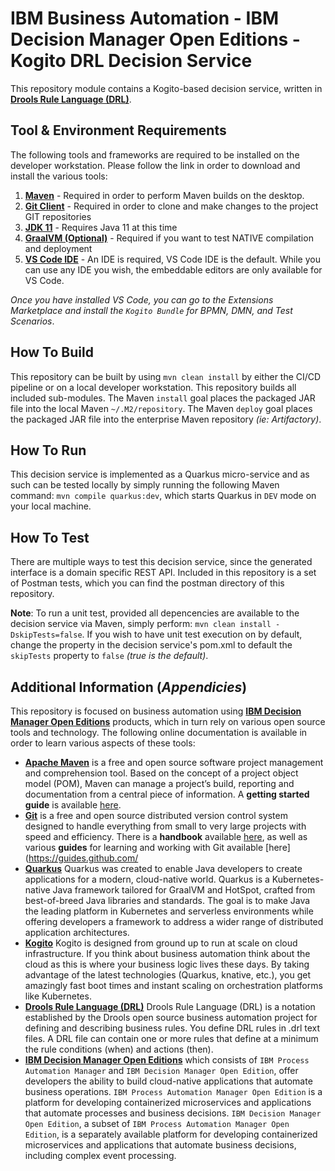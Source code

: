 # IBM Business Automation - IBM Decision Manager Open Editions - Kogito DRL Decision Service

This repository module contains a Kogito-based decision service, written in [**Drools Rule Language (DRL)**](https://docs.drools.org/8.28.0.Beta/drools-docs/docs-website/drools/language-reference/index.html).  

## Tool & Environment Requirements

The following tools and frameworks are required to be installed on the developer workstation.  Please follow the link in order to download and install the various tools:

1. [**Maven**](https://maven.apache.org) - Required in order to perform Maven builds on the desktop.  
2. [**Git Client**](https://git-scm.com) - Required in order to clone and make changes to the project GIT repositories
3. [**JDK 11**](https://www.oracle.com/java/technologies/downloads/) - Requires Java 11 at this time
4. [**GraalVM (Optional)**](https://www.graalvm.org//) - Required if you want to test NATIVE compilation and deployment
5. [**VS Code IDE**](https://code.visualstudio.com/download) - An IDE is required, VS Code IDE is the default.  While you can use any IDE you wish, the embeddable editors are only available for VS Code.

*_Once you have installed VS Code, you can go to the Extensions Marketplace and install the `Kogito Bundle` for BPMN, DMN, and Test Scenarios_*.

## How To Build

This repository can be built by using `mvn clean install` by either the CI/CD pipeline or on a local developer workstation.  This repository builds all included sub-modules.  The Maven `install` goal places the packaged JAR file into the local Maven `~/.M2/repository`.  The Maven `deploy` goal places the packaged JAR file into the enterprise Maven repository *(ie: Artifactory)*.  

## How To Run 

This decision service is implemented as a Quarkus micro-service and as such can be tested locally by simply running the following Maven command:  `mvn compile quarkus:dev`, which starts Quarkus in `DEV` mode on your local machine.  

## How To Test

There are multiple ways to test this decision service, since the generated interface is a domain specific REST API.  Included in this repository is a set of Postman tests, which you can find the postman directory of this repository.

**Note**: To run a unit test, provided all depencencies are available to the decision service via Maven, simply perform: `mvn clean install -DskipTests=false`.  If you wish to have unit test execution on by default, change the property in the decision service's pom.xml to default the `skipTests` property to `false` _(true is the default)_.

## Additional Information (*Appendicies*)
This repository is focused on business automation using [**IBM Decision Manager Open Editions**](https://www.ibm.com/docs/en/ibamoe) products, which in turn rely on various open source tools and technology. The following online documentation is available in order to learn various aspects of these tools:

- [**Apache Maven**](https://maven.apache.org/) is a free and open source software project management and comprehension tool. Based on the concept of a project object model (POM), Maven can manage a project’s build, reporting and documentation from a central piece of  information. A **getting started guide** is available [here](http://maven.apache.org/guides/getting-started/).
- [**Git**](https://git-scm.com//) is a free and open source distributed version control system designed to handle everything from small to very large projects with speed and efficiency. There is a **handbook** available [here](https://guides.github.com/introduction/git-handbook/), as well as various **guides** for learning and working with Git available [here](https://guides.github.com/
- [**Quarkus**](https://quarkus.io) Quarkus was created to enable Java developers to create applications for a modern, cloud-native world. Quarkus is a Kubernetes-native Java framework tailored for GraalVM and HotSpot, crafted from best-of-breed Java libraries and standards. The goal is to make Java the leading platform in Kubernetes and serverless environments while offering developers a framework to address a wider range of distributed application architectures.
- [**Kogito**](https://kogito.kie.org) Kogito is designed from ground up to run at scale on cloud infrastructure. If you think about business automation think about the cloud as this is where your business logic lives these days. By taking advantage of the latest technologies (Quarkus, knative, etc.), you get amazingly fast boot times and instant scaling on orchestration platforms like Kubernetes.
- [**Drools Rule Language (DRL)**](https://docs.drools.org/8.28.0.Beta/drools-docs/docs-website/drools/language-reference/index.html) Drools Rule Language (DRL) is a notation established by the Drools open source business automation project for defining and describing business rules. You define DRL rules in .drl text files. A DRL file can contain one or more rules that define at a minimum the rule conditions (when) and actions (then).
- [**IBM Decision Manager Open Editions**](https://www.ibm.com/docs/en/ibamoe) which consists of `IBM Process Automation Manager` and `IBM Decision Manager Open Edition`, offer developers the ability to build cloud-native applications that automate business operations. `IBM Process Automation Manager Open Edition` is a platform for developing containerized microservices and applications that automate processes and business decisions. `IBM Decision Manager Open Edition`, a subset of `IBM Process Automation Manager Open Edition`, is a separately available platform for developing containerized microservices and applications that automate business decisions, including complex event processing.
